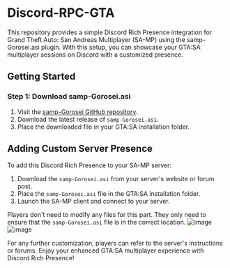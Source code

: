 # Discord-RPC-GTA

This repository provides a simple Discord Rich Presence integration for Grand Theft Auto: San Andreas Multiplayer (SA-MP) using the samp-Gorosei.asi plugin. With this setup, you can showcase your GTA:SA multiplayer sessions on Discord with a customized presence.

## Getting Started

### Step 1: Download samp-Gorosei.asi

1. Visit the [samp-Gorosei GitHub repository]([https://github.com/Gorosei/samp-Gorosei](https://github.com/JanzenDC/Discord-RPC-GTA)).
2. Download the latest release of `samp-Gorosei.asi`.
3. Place the downloaded file in your GTA:SA installation folder.


## Adding Custom Server Presence

To add this Discord Rich Presence to your SA-MP server:

1. Download the `samp-Gorosei.asi` from your server's website or forum post.
2. Place the `samp-Gorosei.asi` file in the GTA:SA installation folder.
3. Launch the SA-MP client and connect to your server.

Players don't need to modify any files for this part. They only need to ensure that the `samp-Gorosei.asi` file is in the correct location.
![image](https://github.com/JanzenDC/Discord-RPC-GTA/assets/145821913/4d330680-89e1-4a79-b683-9a9dc1f8a347)
![image](https://github.com/JanzenDC/Discord-RPC-GTA/assets/145821913/93e8aa7a-4c1b-40aa-b173-13ab614b8415)



For any further customization, players can refer to the server's instructions or forums. Enjoy your enhanced GTA:SA multiplayer experience with Discord Rich Presence!
